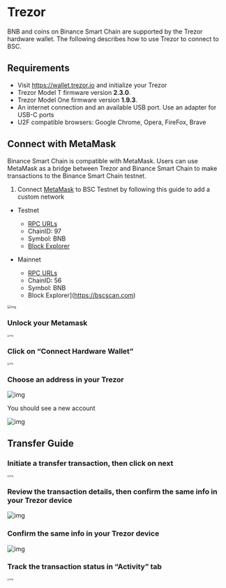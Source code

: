 # Trezor

BNB and coins on Binance Smart Chain are supported by the Trezor hardware wallet. The following describes how to use Trezor to connect to BSC.

## Requirements
* Visit <https://wallet.trezor.io> and initialize your Trezor
* Trezor Model T firmware version **2.3.0**.
* Trezor Model One firmware version **1.9.3**.
* An internet connection and an available USB port. Use an adapter for USB-C ports
* U2F compatible browsers: Google Chrome, Opera, FireFox, Brave


## Connect with MetaMask

Binance Smart Chain is compatible with MetaMask. Users can use MetaMask as a bridge between Trezor and Binance Smart Chain to make transactions to the Binance Smart Chain testnet.

1) Connect [MetaMask](./metamask.md) to BSC Testnet by following this guide to add a custom network

 * Testnet
    * [RPC URLs](../rpc.md)
    * ChainID: 97
    * Symbol: BNB
    * [Block Explorer](https://testnet.bscscan.com)

 * Mainnet
    * [RPC URLs](../rpc.md)
    * ChainID: 56
    * Symbol: BNB
    * Block Explorer](https://bscscan.com)

<img src="https://lh5.googleusercontent.com/rKKpjCDqHacvAPuSZwdMlaD7bGcpN3QRNvcDieBpm3WHCsOWlFDTZN4j3LFw9R1VJ5zGfqoUW3U61GpN4WdfOeSoviSs6NldK4Ypt2O6wnbl-O8wJbpG6uMKBxdNRiH0B5yqRLP1" alt="img" style="zoom:50%;" />

### Unlock your Metamask

<img src="https://lh5.googleusercontent.com/EpbHPRV-ycTSYYNdDi67wqB5GKpiYUj4AOSLr0dTNV3vbTBP377YM75f5iYFeKzHu_6ykJr7UEZ81xds2czCXe4qOtBgekIJGdAwdnh_UGPggujVHxHHrTqHTLgmgLh0HFgiAJgp" alt="img" style="zoom:33%;" />

### Click on “Connect Hardware Wallet”

<img src="https://lh6.googleusercontent.com/1gb3-LE3KVM-rnFBHr3MMrdYrtsknZ3LqRFOanx_LHPyi6wTFpi7qwyIfH0ftwrE8zTN0ossizTk7ddBBGLod-r3JR948XgSFJuIDGzXvMUh-Wp4jLrGdmVGcadhynrv-YFdPuNd" alt="img" style="zoom:33%;" />

### Choose an address in your Trezor

![img](https://lh6.googleusercontent.com/pR4k7YODv8glVOS1L8BtQ3XBBdY_5--HWX9iethu8QGQeL-59aPmOO61-9VmydW7FgY270a1XGknTWKoj-lohFkCy2AeHpu2Fe00RlzloRCTHGrum7hTLfWDziokCd2SxNeoy_-9)

You should see a new account

![img](https://lh5.googleusercontent.com/ezhJcRJA2Pfr6XsNto6zBU6E54hpvfdjd55xj3YlZVYUfOWj1Df4mAOV2VbFVCiTeW-LiBKMpuWpT-0lgsQSGgLDhH2hZnNaMSTsrS9IvPLJbtHLD6YSkqiQeWHQXvRvifyKg1Tm)

## Transfer Guide

### Initiate a transfer transaction, then click on next

<img src="https://lh4.googleusercontent.com/vuylKsIqqTMl1SORH1gd7QbAiL6fywTwIOT40asaYjDnYAArTL7cZZon3ozzSylgqwmySun-pBEq__jVaML-Y_mEu5kaSuoZM5i2d7M9utoCCtUmQogW2vQ4wY7GRjN-ACu4Yqxc" alt="img" style="zoom:33%;" />

### Review the transaction details, then confirm the same info in your Trezor device

![img](https://lh4.googleusercontent.com/6NKBwtaMaTetlmDBfuHFFFpbBvF49KZl9FFrD5B9uT_fPILH80BhjMOB7zUWTFsXbP0-hYuSa8xBzaiIS2OD7bGhIXlUGkbPE5n8VSXcU5chmtSXfrHqb1oV0FJyWw7AKbR6Ts6Z)

### Confirm the same info in your Trezor device
![img](https://lh3.googleusercontent.com/undvuvIO0EUSzQmLnUoJbkF4_YqYE3QQk-M5cacvcycIWi5ei1kPKWAMW8jLABbLR3eI45M5bKzsumMJ161ogGe2jP7GhJBeM0AdH9FbCmy7ym6lUECoDGfg9nFusgmK6SUCbjHZ)

### Track the transaction status in “Activity” tab

<img src="https://lh4.googleusercontent.com/ejb2jVBsYnFHctelQtR9gS36Z96td60sQ1yVFYdSbLr_jCTkyv2Im2P1wkHxS3JGAYHRXQTiac3FO9dUH1GX0eKHG1Vwk764tSMERGza_vmQcxxm32S66-kFi18wTifSrF-uD9tL" alt="img" style="zoom:33%;" />
